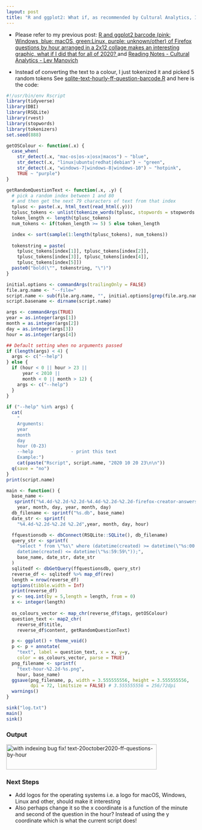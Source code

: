 ```yaml
---
layout: post
title: "R and ggplot2: What if, as recommended by Cultural Analytics, I used the actual text to make the graphic instead of converting the text to numbers i.e. colours  "
---
```

* Please refer to my previous post:  [R  and ggplot2 barcode (pink: Windows, blue: macOS, green:Linux, purple:  unknown/other) of Firefox questions by hour arranged in a 2x12 collage  makes an interesting graphic, what if I did that for all of 2020? ](http://rolandtanglao.com/2020/10/27/p1-barcode-ggplot2-by-hour-concatenated-2by12/) and [Reading Notes - Cultural Analytics - Lev Manovich](http://rolandtanglao.com/2020/10/26/p1-cultural-analytics-lev-manovich-reading-notes/)        

* Instead of converting the text to a colour, I just tokenized it and picked 5 random tokens See [sqlite-text-hourly-ff-question-barcode.R](https://github.com/rtanglao/rt-r-ggplot2-ruby-experiments/blob/main/sqlite-text-hourly-ff-question-barcode.R)  and here is the code:

```r
#!/usr/bin/env Rscript
library(tidyverse)
library(DBI)
library(RSQLite)
library(rvest)
library(stopwords)
library(tokenizers)
set.seed(888)

getOSColour <- function(.x) { 
  case_when(
    str_detect(.x, "mac-os|os-x|osx|macos") ~ "blue",
    str_detect(.x, "linux|ubuntu|redhat|debian") ~ "green",
    str_detect(.x, "windows-7|windows-8|windows-10") ~ "hotpink",
    TRUE ~ "purple")
}

getRandomQuestionText <- function(.x, .y) {
  # pick a random index between 1 and 80
  # and then get the next 79 characters of text from that index
  tplusc <- paste(.x, html_text(read_html(.y)))
  tplusc_tokens <- unlist(tokenize_words(tplusc, stopwords = stopwords::stopwords("en")))
  token_length <- length(tplusc_tokens)
  num_tokens <- if(token_length >= 5) 5 else token_length

  index <- sort(sample(1:length(tplusc_tokens), num_tokens))
  
  tokenstring = paste(
    tplusc_tokens[index[1]], tplusc_tokens[index[2]], 
    tplusc_tokens[index[3]], tplusc_tokens[index[4]], 
    tplusc_tokens[index[5]])
  paste0("bold(\"", tokenstring, "\")")
}

initial.options <- commandArgs(trailingOnly = FALSE)
file.arg.name <- "--file="
script.name <- sub(file.arg.name, "", initial.options[grep(file.arg.name, initial.options)])
script.basename <- dirname(script.name)

args <- commandArgs(TRUE)
year = as.integer(args[1])
month = as.integer(args[2])
day = as.integer(args[3])
hour = as.integer(args[4])

## Default setting when no arguments passed
if (length(args) < 4) {
  args <- c("--help")
} else {
  if (hour < 0 || hour > 23 || 
      year < 2010 || 
      month < 0 || month > 12) {
    args <- c("--help")
  }
}
                  
if ("--help" %in% args) {
  cat(
    "
    Arguments:
    year
    month
    day
    hour (0-23)
    --help              - print this text
    Example:")
    cat(paste("Rscript", script.name, "2020 10 20 23\n\n"))
  q(save = "no")
}
print(script.name)

main <- function() {
  base_name <- 
   sprintf("%4.4d-%2.2d-%2.2d-%4.4d-%2.2d-%2.2d-firefox-creator-answers-desktop-all-locales",
    year, month, day, year, month, day)
  db_filename <- sprintf("%s.db", base_name)
  date_str <- sprintf(
    "%4.4d-%2.2d-%2.2d %2.2d",year, month, day, hour)

  ffquestionsdb <- dbConnect(RSQLite::SQLite(), db_filename)  
  query_str <- sprintf(
    "select * from \"%s\" where (datetime(created) >= datetime(\"%s:00:00\") AND
    datetime(created) <= datetime(\"%s:59:59\"));",
    base_name, date_str, date_str
  )
  sqlitedf <- dbGetQuery(ffquestionsdb, query_str)
  reverse_df <- sqlitedf %>% map_df(rev)
  length = nrow(reverse_df)
  options(tibble.width = Inf)
  print(reverse_df)
  y <- seq.int(by = 5,length = length, from = 0)
  x <- integer(length)
  
  os_colours_vector <- map_chr(reverse_df$tags, getOSColour)
  question_text <- map2_chr(
    reverse_df$title,
    reverse_df$content, getRandomQuestionText)

  p <- ggplot() + theme_void()
  p <- p + annotate(
    "text", label = question_text, x = x, y=y, 
    color = os_colours_vector, parse = TRUE)
  png_filename <- sprintf(
    "text-hour-%2.2d-%s.png",
    hour, base_name)
  ggsave(png_filename, p, width = 3.555555556, height = 3.555555556, 
         dpi = 72, limitsize = FALSE) # 3.555555556 = 256/72dpi
  warnings()
}

sink("log.txt")
main()
sink()
```

### Output 
<a data-flickr-embed="true" href="https://www.flickr.com/photos/roland/50568907451/in/photolist-2k3ASoF-2k3AyPn-2jZYPEU-2jZYxYK-2jZXNVe-2jZYxYe-2jZYxYu-2jZU6Er-2jZU6Eg-2jZYxXx-2jZXNU7-2jZYxXh-2jZXNTA-2jZU6DV-2jZXNTR-2jZYxVU-2jZU6D9-2jZU6Dj-2jZU6Cc-2jZXNSo-2jZYxUg-2jZYxUr-2jZXNRM-2jZXNR6-2jZYxVJ-2jZXNQp-2jZXNQ9-2jYaS4r-2jXRqcc-2juDA3H-2jhftLc-2jhdvnH-2jhhAVH-2j7CH3o-2j7Fx5L-2ivrkMc-2ivoMB1-2iuuRHR-2itPBJA-2ifGD5o-2jm8iaS-2j9Qhia-2j7GJWV-2j7BxYo-2iAhjzA-2hRHaPU-2hR6M1b-2hFv3Gf-2hEaCtg-2hxMftz" title="with indexing bug fix! text-20october2020-ff-questions-by-hour"><img src="https://live.staticflickr.com/65535/50568907451_581f8513a5_w.jpg" width="400" height="67" alt="with indexing bug fix! text-20october2020-ff-questions-by-hour"></a><script async src="//embedr.flickr.com/assets/client-code.js" charset="utf-8"></script>

### Next Steps

* Add logos for the operating systems i.e. a logo for macOS, Windows, Linux and other, should make it interesting
* Also perhaps change it so the x coordinate is a function of  the minute and second of the question in the hour? Instead of using the y coordinate which is what the current script does!